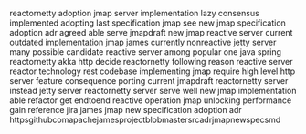 reactornetty adoption jmap server implementation lazy consensus implemented adopting last specification jmap see new jmap specification adoption adr agreed able serve jmapdraft new jmap reactive server current outdated implementation jmap james currently nonreactive jetty server many possible candidate reactive server among popular one java spring reactornetty akka http decide reactornetty following reason reactive server reactor technology rest codebase implementing jmap require high level http server feature consequence porting current jmapdraft reactornetty server instead jetty server reactornetty server serve well new jmap implementation able refactor get endtoend reactive operation jmap unlocking performance gain reference jira james jmap new specification adoption adr httpsgithubcomapachejamesprojectblobmastersrcadrjmapnewspecsmd